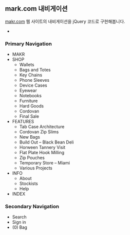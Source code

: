 ## mark.com 내비게이션

[makr.com](https://makr.com/) 웹 사이트의 내비게이션을 jQuery 코드로 구현해봅니다.

-

### Primary Navigation

- MAKR
- SHOP
  - Wallets
  - Bags and Totes
  - Key Chains
  - Phone Sleeves
  - Device Cases
  - Eyewear
  - Notebooks
  - Furniture
  - Hard Goods
  - Cordovan
  - Final Sale
- FEATURES
  - Tab Case Architecture
  - Cordovan Zip Slims
  - New Bags
  - Build Out – Black Bean Deli
  - Horween Tannery Visit
  - Flat Plate Hook Milling
  - Zip Pouches
  - Temporary Store – Miami
  - Various Projects
- INFO
  - About
  - Stockists
  - Help
- INDEX

### Secondary Navigation

- Search
- Sign in
- (0) Bag